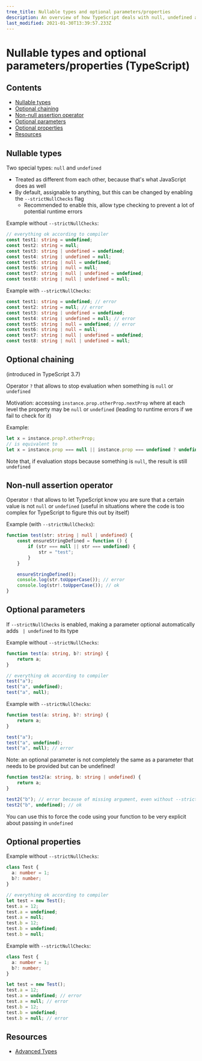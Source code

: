 ```yaml
---
tree_title: Nullable types and optional parameters/properties
description: An overview of how TypeScript deals with null, undefined and optional parameters/properties
last_modified: 2021-01-30T13:39:57.233Z
---
```


# Nullable types and optional parameters/properties (TypeScript)

## Contents

-   [Nullable types](#nullable-types)
-   [Optional chaining](#optional-chaining)
-   [Non-null assertion operator](#non-null-assertion-operator)
-   [Optional parameters](#optional-parameters)
-   [Optional properties](#optional-properties)
-   [Resources](#resources)

## Nullable types

Two special types: `null` and `undefined`

-   Treated as different from each other, because that's what JavaScript does as well
-   By default, assignable to anything, but this can be changed by enabling the `--strictNullChecks` flag
    -   Recommended to enable this, allow type checking to prevent a lot of potential runtime errors

Example without `--strictNullChecks`:

```typescript
// everything ok according to compiler
const test1: string = undefined;
const test2: string = null;
const test3: string | undefined = undefined;
const test4: string | undefined = null;
const test5: string | null = undefined;
const test6: string | null = null;
const test7: string | null | undefined = undefined;
const test8: string | null | undefined = null;
```

Example with `--strictNullChecks`:

```typescript
const test1: string = undefined; // error
const test2: string = null; // error
const test3: string | undefined = undefined;
const test4: string | undefined = null; // error
const test5: string | null = undefined; // error
const test6: string | null = null;
const test7: string | null | undefined = undefined;
const test8: string | null | undefined = null;
```

## Optional chaining

(introduced in TypeScript 3.7)

Operator `?` that allows to stop evaluation  when something is `null` or `undefined`

Motivation: accessing `instance.prop.otherProp.nextProp` where at each level the property may be `null` or `undefined` (leading to runtime errors if we fail to check for it)

Example:

```typescript
let x = instance.prop?.otherProp;
// is equivalent to
let x = instance.prop === null || instance.prop === undefined ? undefined : instance.prop.otherProp;
```

Note that, if evaluation stops because something is `null`, the result is still `undefined`

## Non-null assertion operator

Operator `!` that allows to let TypeScript know you are sure that a certain value is not `null` or `undefined` (useful in situations where the code is too complex for TypeScript to figure this out by itself)

Example (with `--strictNullChecks`):

```typescript
function test(str: string | null | undefined) {
    const ensureStringDefined = function () {
        if (str === null || str === undefined) {
            str = "test";
        }
    }

    ensureStringDefined();
    console.log(str.toUpperCase()); // error
    console.log(str!.toUpperCase()); // ok
}
```

## Optional parameters

If `--strictNullChecks` is enabled, making a parameter optional automatically adds ` | undefined` to its type

Example without `--strictNullChecks`:

```typescript
function test(a: string, b?: string) {
    return a;
}

// everything ok according to compiler
test("a");
test("a", undefined);
test("a", null);
```

Example with `--strictNullChecks`:

```typescript
function test(a: string, b?: string) {
    return a;
}

test("a");
test("a", undefined);
test("a", null); // error
```

Note: an optional parameter is not completely the same as a parameter that needs to be provided but can be undefined!

```typescript
function test2(a: string, b: string | undefined) {
    return a;
}

test2("b"); // error because of missing argument, even without --strictNullChecks
test2("b", undefined); // ok
```

You can use this to force the code using your function to be very explicit about passing in `undefined`

## Optional properties

Example without `--strictNullChecks`:

```typescript
class Test {
  a: number = 1;
  b?: number;
}

// everything ok according to compiler
let test = new Test();
test.a = 12;
test.a = undefined;
test.a = null;
test.b = 12;
test.b = undefined;
test.b = null;
```

Example with `--strictNullChecks`:

```typescript
class Test {
  a: number = 1;
  b?: number;
}

let test = new Test();
test.a = 12;
test.a = undefined; // error
test.a = null; // error
test.b = 12;
test.b = undefined; 
test.b = null; // error
```

## Resources

-   [Advanced Types](https://www.typescriptlang.org/docs/handbook/advanced-types.html)
